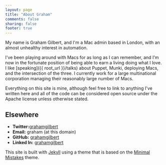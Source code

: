 ```yaml
---
layout: page
title: "About Graham"
comments: false
sharing: false
footer: true
---
```

My name is Graham Gilbert, and I'm a Mac admin based in London, with an almost unhealthy interest in automation.

I've been playing around with Macs for as long as I can remember, and I'm now in the fortunate position of being able to earn a living doing what I love.  I like [speaking]({{ root_url }}/talks) about Puppet, Munki, deploying Macs, and the intersection of the three. I currently work for a large multinational corporation managing their reasonably large number of Macs.

Everything on this site is mine, although feel free to link to anything I've written here and all of the code can be considered open source under the Apache license unless otherwise stated.

## Elsewhere

 * __Twitter:__[grahamgilbert](http://twitter.com/grahamgilbert)
 *  __Email:__ graham (at this domain)
 * __GitHub:__ [grahamgilbert](https://github.com/grahamgilbert)
 * __Linked In:__ [grahamgilbert](http://uk.linkedin.com/in/grahamgilbert)

 This site is built with <a href="http://jekyllrb.com" rel="nofollow">Jekyll</a> using a theme that is based on the <a href="http://mademistakes.com/minimal-mistakes/" rel="nofollow">Minimal Mistakes</a> theme.

